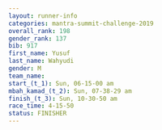 ```yaml
---
layout: runner-info 
categories: mantra-summit-challenge-2019 
overall_rank: 198
gender_rank: 137
bib: 917
first_name: Yusuf
last_name: Wahyudi
gender: M
team_name:
start_(t_1): Sun, 06-15-00 am
mbah_kamad_(t_2): Sun, 07-38-29 am
finish_(t_3): Sun, 10-30-50 am
race_time: 4-15-50
status: FINISHER
---
```

